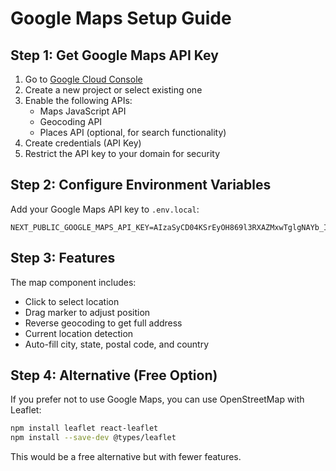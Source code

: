 # Google Maps Setup Guide

## Step 1: Get Google Maps API Key

1. Go to [Google Cloud Console](https://console.cloud.google.com/)
2. Create a new project or select existing one
3. Enable the following APIs:
   - Maps JavaScript API
   - Geocoding API
   - Places API (optional, for search functionality)
4. Create credentials (API Key)
5. Restrict the API key to your domain for security

## Step 2: Configure Environment Variables

Add your Google Maps API key to `.env.local`:

```
NEXT_PUBLIC_GOOGLE_MAPS_API_KEY=AIzaSyCD04KSrEyOH869l3RXAZMxwTglgNAYb_I
```

## Step 3: Features

The map component includes:

- Click to select location
- Drag marker to adjust position
- Reverse geocoding to get full address
- Current location detection
- Auto-fill city, state, postal code, and country

## Step 4: Alternative (Free Option)

If you prefer not to use Google Maps, you can use OpenStreetMap with Leaflet:

```bash
npm install leaflet react-leaflet
npm install --save-dev @types/leaflet
```

This would be a free alternative but with fewer features.
